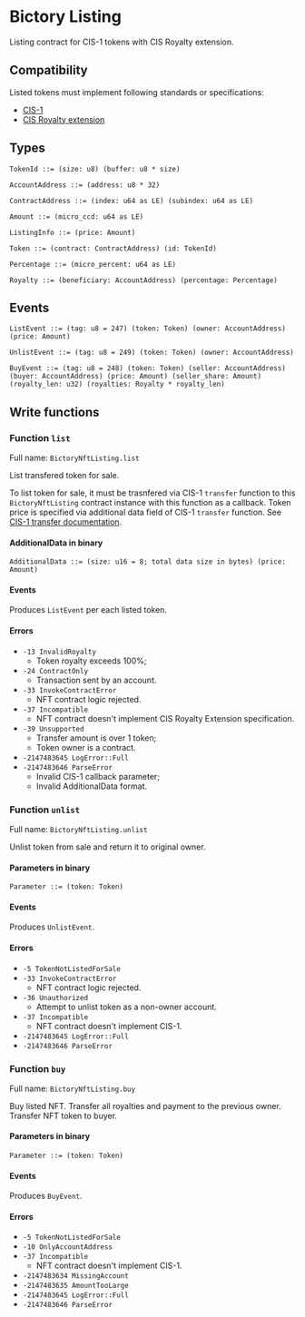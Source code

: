 # Bictory Listing

Listing contract for CIS-1 tokens with CIS Royalty extension.

## Compatibility

Listed tokens must implement following standards or specifications:

* [CIS-1](https://proposals.concordium.software/CIS/cis-1.html)
* [CIS Royalty extension](../../../docs/specs/cis_royalty.md)


## Types

```
TokenId ::= (size: u8) (buffer: u8 * size)
```

```
AccountAddress ::= (address: u8 * 32)
```

```
ContractAddress ::= (index: u64 as LE) (subindex: u64 as LE)
```

```
Amount ::= (micro_ccd: u64 as LE)
```

```
ListingInfo ::= (price: Amount)
```

```
Token ::= (contract: ContractAddress) (id: TokenId)
```

```
Percentage ::= (micro_percent: u64 as LE)
```

```
Royalty ::= (beneficiary: AccountAddress) (percentage: Percentage)
```


## Events

```
ListEvent ::= (tag: u8 = 247) (token: Token) (owner: AccountAddress) (price: Amount)
```

```
UnlistEvent ::= (tag: u8 = 249) (token: Token) (owner: AccountAddress)
```

```
BuyEvent ::= (tag: u8 = 248) (token: Token) (seller: AccountAddress) (buyer: AccountAddress) (price: Amount) (seller_share: Amount) (royalty_len: u32) (royalties: Royalty * royalty_len)
```


## Write functions

### Function `list`

Full name: `BictoryNftListing.list`

List transfered token for sale.

To list token for sale, it must be trasnfered via CIS-1 `transfer` function to this `BictoryNftListing` contract
instance with this function as a callback. Token price is specified via additional data field of CIS-1 `transfer`
function. See [CIS-1 transfer documentation](https://proposals.concordium.software/CIS/cis-1.html#transfer).


#### AdditionalData in binary

```
AdditionalData ::= (size: u16 = 8; total data size in bytes) (price: Amount)
```

#### Events

Produces `ListEvent` per each listed token.

#### Errors

* `-13 InvalidRoyalty`
  * Token royalty exceeds 100%;
* `-24 ContractOnly`
  * Transaction sent by an account.
* `-33 InvokeContractError`
  * NFT contract logic rejected.
* `-37 Incompatible`
  * NFT contract doesn't implement CIS Royalty Extension specification.
* `-39 Unsupported`
  * Transfer amount is over 1 token;
  * Token owner is a contract.
* `-2147483645 LogError::Full`
* `-2147483646 ParseError`
  * Invalid CIS-1 callback parameter;
  * Invalid AdditionalData format.


### Function `unlist`

Full name: `BictoryNftListing.unlist`

Unlist token from sale and return it to original owner.

#### Parameters in binary

```
Parameter ::= (token: Token)
```

#### Events

Produces `UnlistEvent`.

#### Errors

* `-5 TokenNotListedForSale`
* `-33 InvokeContractError`
  * NFT contract logic rejected.
* `-36 Unauthorized`
  * Attempt to unlist token as a non-owner account.
* `-37 Incompatible`
  * NFT contract doesn't implement CIS-1.
* `-2147483645 LogError::Full`
* `-2147483646 ParseError`


### Function `buy`

Full name: `BictoryNftListing.buy`

Buy listed NFT. Transfer all royalties and payment to the previous owner. Transfer NFT token to buyer.

#### Parameters in binary

```
Parameter ::= (token: Token)
```

#### Events

Produces `BuyEvent`.

#### Errors

* `-5 TokenNotListedForSale`
* `-10 OnlyAccountAddress`
* `-37 Incompatible`
  * NFT contract doesn't implement CIS-1.
* `-2147483634 MissingAccount`
* `-2147483635 AmountTooLarge`
* `-2147483645 LogError::Full`
* `-2147483646 ParseError`
